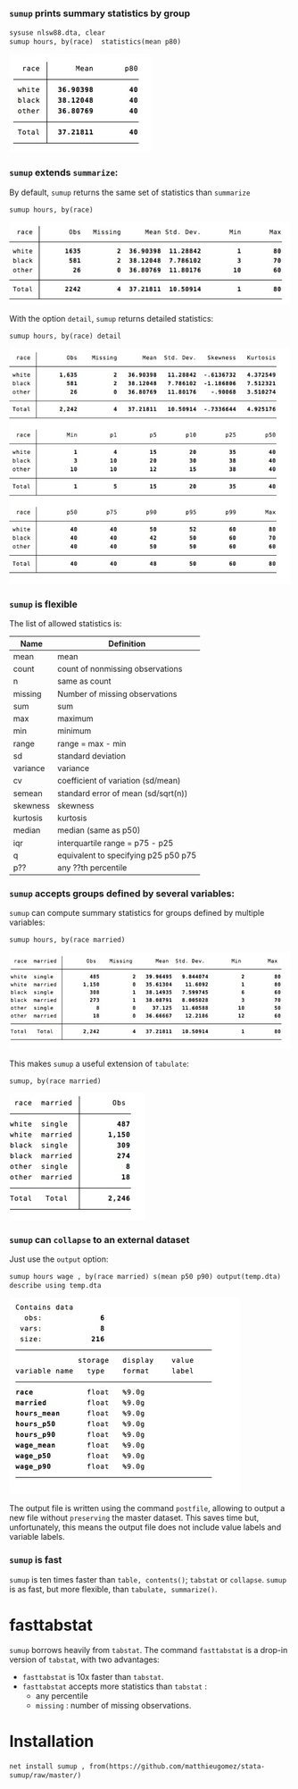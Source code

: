 



### `sumup` prints summary statistics by group

```
sysuse nlsw88.dta, clear
sumup hours, by(race)  statistics(mean p80)
```
![](img/sum6.jpg)


### `sumup` extends `summarize`:

By default, `sumup` returns the same set of statistics than `summarize` 

```
sumup hours, by(race) 
```
![](img/sum.jpg)

With the option `detail`, `sumup` returns detailed statistics:
```
sumup hours, by(race) detail
```
![](img/sum3.jpg)


### `sumup` is flexible
The list of allowed statistics is:

Name | Definition
---|---
mean          | mean
count         | count of nonmissing observations
n             | same as count
missing	|	Number of missing observations
sum           | sum
max           | maximum
min           | minimum
range         | range = max - min
sd            | standard deviation
variance      | variance
cv            | coefficient of variation (sd/mean)
semean        | standard error of mean (sd/sqrt(n))
skewness      | skewness
kurtosis      | kurtosis
median        | median (same as p50)
iqr           | interquartile range = p75 - p25
q             | equivalent to specifying p25 p50 p75
p??			|	any ??th percentile




### `sumup` accepts groups defined by several variables:

`sumup` can compute summary statistics for groups defined by multiple variables:

```
sumup hours, by(race married) 
```
![](img/sum7.jpg)


This makes `sumup` a useful extension of `tabulate`:

```
sumup, by(race married) 
```
![](img/sum4.jpg)




### `sumup` can `collapse` to an external dataset
Just use the `output` option:
```
sumup hours wage , by(race married) s(mean p50 p90) output(temp.dta)
describe using temp.dta
```
![](img/sum5.jpg)

The output file is written using the command `postfile`, allowing to output a new file without `preserving` the master dataset. This saves time but, unfortunately, this means the output file does not include value labels and variable labels.

### `sumup` is fast
`sumup` is ten times faster than `table, contents()`; `tabstat` or `collapse`. `sumup` is as fast, but more flexible, than `tabulate, summarize()`.

# fasttabstat
`sumup` borrows heavily from `tabstat`. The command `fasttabstat` is a drop-in version of `tabstat`, with two advantages:
- `fasttabstat`  is 10x faster than `tabstat`.
- `fasttabstat` accepts more statistics than `tabstat` : 
	- any percentile 
	- `missing` : number of missing observations.


# Installation
```
net install sumup , from(https://github.com/matthieugomez/stata-sumup/raw/master/)
```
